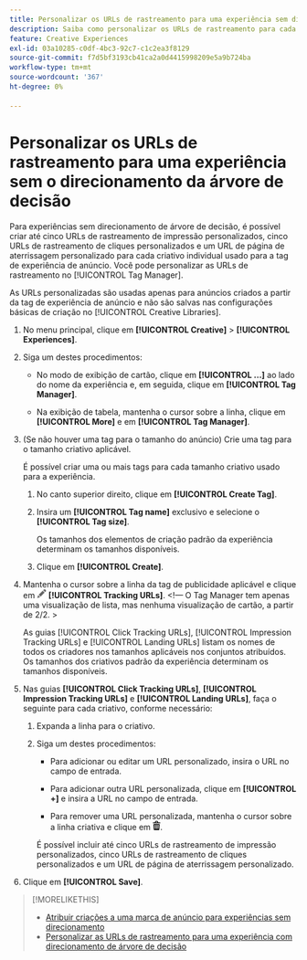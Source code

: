 ```yaml
---
title: Personalizar os URLs de rastreamento para uma experiência sem direcionamento
description: Saiba como personalizar os URLs de rastreamento para cada criativo em uma experiência sem definição de metas da árvore de decisão.
feature: Creative Experiences
exl-id: 03a10285-c0df-4bc3-92c7-c1c2ea3f8129
source-git-commit: f7d5bf3193cb41ca2a0d4415998209e5a9b724ba
workflow-type: tm+mt
source-wordcount: '367'
ht-degree: 0%

---
```


# Personalizar os URLs de rastreamento para uma experiência sem o direcionamento da árvore de decisão

Para experiências sem direcionamento de árvore de decisão, é possível criar até cinco URLs de rastreamento de impressão personalizados, cinco URLs de rastreamento de cliques personalizados e um URL de página de aterrissagem personalizado para cada criativo individual usado para a tag de experiência de anúncio. Você pode personalizar as URLs de rastreamento no [!UICONTROL Tag Manager].

As URLs personalizadas são usadas apenas para anúncios criados a partir da tag de experiência de anúncio e não são salvas nas configurações básicas de criação no [!UICONTROL Creative Libraries].

1. No menu principal, clique em **[!UICONTROL Creative]** > **[!UICONTROL Experiences]**.

1. Siga um destes procedimentos:

   * No modo de exibição de cartão, clique em **[!UICONTROL ...]** ao lado do nome da experiência e, em seguida, clique em **[!UICONTROL Tag Manager]**.

   * Na exibição de tabela, mantenha o cursor sobre a linha, clique em **[!UICONTROL More]** e em **[!UICONTROL Tag Manager]**.

1. (Se não houver uma tag para o tamanho do anúncio) Crie uma tag para o tamanho criativo aplicável.

   É possível criar uma ou mais tags para cada tamanho criativo usado para a experiência.

   1. No canto superior direito, clique em **[!UICONTROL Create Tag]**.

   1. Insira um **[!UICONTROL Tag name]** exclusivo e selecione o **[!UICONTROL Tag size]**.

      Os tamanhos dos elementos de criação padrão da experiência determinam os tamanhos disponíveis.

   1. Clique em **[!UICONTROL Create]**.

1. Mantenha o cursor sobre a linha da tag de publicidade aplicável e clique em ![Editar URLs de rastreamento](/help/creative/assets/edit-gray.png "Editar URLs de rastreamento") **[!UICONTROL Tracking URLs]**. <!-- For targeted experiences, this is "EDIT Tracking URLs" -->&lt;!— O Tag Manager tem apenas uma visualização de lista, mas nenhuma visualização de cartão, a partir de 2/2. >

   As guias [!UICONTROL Click Tracking URLs], [!UICONTROL Impression Tracking URLs] e [!UICONTROL Landing URLs] listam os nomes de todos os criadores nos tamanhos aplicáveis nos conjuntos atribuídos. Os tamanhos dos criativos padrão da experiência determinam os tamanhos disponíveis.<!-- There's no distinct "Creative Sizes" setting. -->

1. Nas guias **[!UICONTROL Click Tracking URLs]**, **[!UICONTROL Impression Tracking URLs]** e **[!UICONTROL Landing URLs]**, faça o seguinte para cada criativo, conforme necessário:

   1. Expanda a linha para o criativo.

   1. Siga um destes procedimentos:

      * Para adicionar ou editar um URL personalizado, insira o URL no campo de entrada.

      * Para adicionar outra URL personalizada, clique em **[!UICONTROL +]** e insira a URL no campo de entrada.

      * Para remover uma URL personalizada, mantenha o cursor sobre a linha criativa e clique em ![Excluir](/help/creative/assets/delete.png "Excluir").

      É possível incluir até cinco URLs de rastreamento de impressão personalizados, cinco URLs de rastreamento de cliques personalizados e um URL de página de aterrissagem personalizado.

1. Clique em **[!UICONTROL Save]**.

>[!MORELIKETHIS]
>
>* [Atribuir criações a uma marca de anúncio para experiências sem direcionamento](experience-tag-assign-creatives.md)
>* [Personalizar as URLs de rastreamento para uma experiência com direcionamento de árvore de decisão](experience-tracking-urls-targeting.md)

